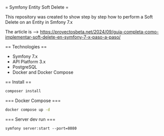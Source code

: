 = Symfony Entity Soft Delete =

This repository was created to show step by step how to perform a Soft Delete on an Entity in Smfony 7.x

The article is --> https://proyectosbeta.net/2024/09/guia-completa-como-implementar-soft-delete-en-symfony-7-x-paso-a-paso/

== Technologies ==

* Symfony 7.x
* API Platform 3.x
* PostgreSQL
* Docker and Docker Compose

== Install ==

```bash
composer install
```

=== Docker Compose ===

```bash
docker compose up -d
```

=== Server dev run ===

```basg
symfony server:start --port=8080
```
